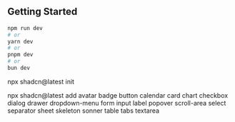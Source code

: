## Getting Started

```bash
npm run dev
# or
yarn dev
# or
pnpm dev
# or
bun dev
```

npx shadcn@latest init

npx shadcn@latest add avatar badge button calendar card chart checkbox dialog drawer dropdown-menu form input label popover scroll-area select separator sheet skeleton sonner table tabs textarea
